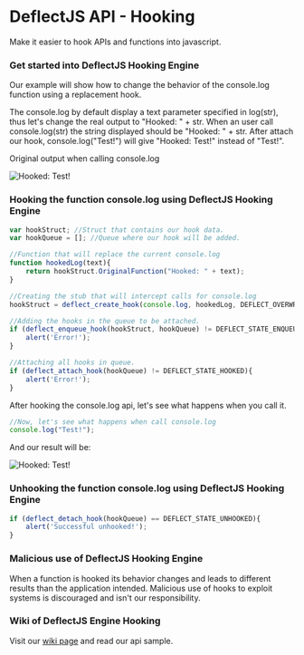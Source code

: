 # DeflectJS API - Hooking
Make it easier to hook APIs and functions into javascript.

### Get started into DeflectJS Hooking Engine

Our example will show how to change the behavior of the console.log function using a replacement hook.

The console.log by default display a text parameter specified in log(str), thus let's change the real output to "Hooked: " + str. When an user call console.log(str) the string displayed should be "Hooked: " + str. After attach our hook, console.log("Test!") will give "Hooked: Test!" instead of "Test!".

Original output when calling console.log

<p align="left">
    <img src="https://i.imgur.com/Su9MVXi.png" alt="Hooked: Test!" style="display:block;">
</p>

### Hooking the function console.log using DeflectJS Hooking Engine

```javascript
var hookStruct; //Struct that contains our hook data.
var hookQueue = []; //Queue where our hook will be added.

//Function that will replace the current console.log
function hookedLog(text){
    return hookStruct.OriginalFunction("Hooked: " + text);
}

//Creating the stub that will intercept calls for console.log
hookStruct = deflect_create_hook(console.log, hookedLog, DEFLECT_OVERWRITTEN_HOOK, console);

//Adding the hooks in the queue to be attached.
if (deflect_enqueue_hook(hookStruct, hookQueue) != DEFLECT_STATE_ENQUEUED){
    alert('Error!');
}

//Attaching all hooks in queue.
if (deflect_attach_hook(hookQueue) != DEFLECT_STATE_HOOKED){
    alert('Error!');
}
```

After hooking the console.log api, let's see what happens when you call it.

```javascript
//Now, let's see what happens when call console.log
console.log("Test!");
```

And our result will be:

<p align="left">
    <img src="https://i.imgur.com/LUtyZEM.png" alt="Hooked: Test!" style="display:block;">
</p>

### Unhooking the function console.log using DeflectJS Hooking Engine
```javascript
if (deflect_detach_hook(hookQueue) == DEFLECT_STATE_UNHOOKED){
    alert('Successful unhooked!');
}
```

### Malicious use of DeflectJS Hooking Engine
When a function is hooked its behavior changes and leads to different results than the application intended. Malicious use of hooks to exploit systems is discouraged and isn't our responsibility.

### Wiki of DeflectJS Engine Hooking
Visit our [wiki page](https://github.com/MurylloEx/DeflectJS-API-Hooking/wiki) and read our api sample.
